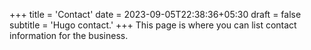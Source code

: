 +++
title = 'Contact'
date = 2023-09-05T22:38:36+05:30
draft = false
subtitle = 'Hugo contact.'
+++
This page is where you can list contact information for the business.